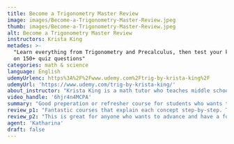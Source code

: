 ```yaml
---
title: Become a Trigonometry Master Review
image: images/Become-a-Trigonometry-Master-Review.jpeg
thumb: images/Become-a-Trigonometry-Master-Review.jpeg
alt: Become a Trigonometry Master Review
instructors: Krista King
metades: >-
  "Learn everything from Trigonometry and Precalculus, then test your knowledge
  on 150+ quiz questions"
categories: math & science
language: English
udemyUrlenc: https%3A%2F%2Fwww.udemy.com%2Ftrig-by-krista-king%2F
udemyUrl: 'https://www.udemy.com/trig-by-krista-king/'
about_instructor: "Krista King is a math tutor who teaches middle school class up to college calculus. She aims to help students who are struggling with their math subjects and help them understand and pass it with her help."
video_handle: '6hjr4n4MCPA'
summary: "Good preperation or refresher course for students who wants to polish their skills in trigonometry. The lesson starts at its fundamentals and then gradually delve into more complex topics. Everything was delivered with clarity and with ease."
review_p1: "Fantastic courses that explain each concept step-by-step. The course is a huge help for students who want to use their spare time in a more productive way rather than wasting it somewhere and not learning anything. It allows them to follow up on certain topics that they find confusing and be able to catch up on their current lessons. The instructors teaching method allows novices to understand everything and follow instructions with ease. She is great at getting her points across and can simplify even the most complex topic for the students. There are a lot of examples given as well as quizzes that help retain the lessons in the mind of each student."
review_p2: "This is great for anyone who wants to advance and have a foundation of the course before starting the class at their respective universities or for those who wants to take a refresher course in trigonometry. Everything was explained straight to the point and have been easy to grasp for the student.The instructor does not overwhelm the students with confusing trigonometry problems upfront. She starts at the fundamentals and then gradually builds up the level of difficulty in order to avoid overwhelming the students. There are a lot of valuable resources and the content of the course was well-organized."
agent: 'Katharina'
draft: false
---
```


